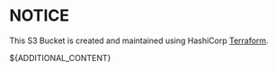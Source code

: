 # NOTICE

This S3 Bucket is created and maintained using HashiCorp [Terraform](https://terraform.io/).

${ADDITIONAL_CONTENT}
